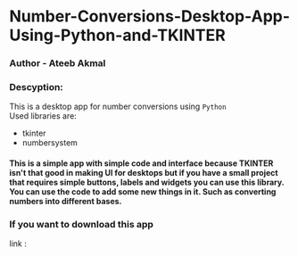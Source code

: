 # Number-Conversions-Desktop-App-Using-Python-and-TKINTER
### Author - Ateeb Akmal

### Descyption:
This is a desktop app for number conversions using `Python`
<br> Used libraries are:
* tkinter
* numbersystem

#### This is a simple app with simple code and interface because TKINTER isn't that good in making UI for desktops but if you have a small project that requires simple buttons, labels and widgets you can use this library. You can use the code to add some new things in it. Such as converting numbers into different bases. 

### If you want to download this app
link : 
